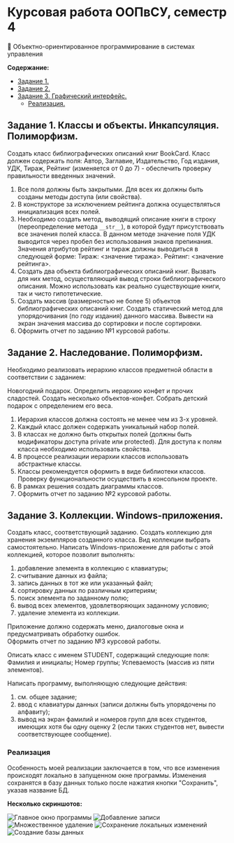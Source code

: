 # Курсовая работа ООПвСУ, семестр 4

🔑 Объектно-ориентированное программирование в системах управления

**Содержание:**
- [Задание 1.](#задание-1-классы-и-объекты-инкапсуляция-полиморфизм)
- [Задание 2.](#задание-2-наследование-полиморфизм)
- [Задание 3. Графический интерфейс.](#задание-3-коллекции-windows-приложения)
    - [Реализация.](#реализация)

## Задание 1. Классы и объекты. Инкапсуляция. Полиморфизм.

Создать класс библиографических описаний книг BookCard. Класс должен содержать поля: Автор, Заглавие, Издательство, 
Год издания, УДК, Тираж, Рейтинг (изменяется от 0 до 7) - обеспечить проверку правильности введенных значений.

1. Все поля должны быть закрытыми. Для всех их должны быть созданы методы доступа (или свойства). 
2. В конструкторе за исключением рейтинга должна осуществляться инициализация всех полей. 
3. Необходимо создать метод, выводящий описание книги в строку (переопределение метода `__str__`), в которой будут 
присутствовать все значения полей класса. В данном методе значение поля УДК выводится через пробел без использования 
знаков препинания. Значения атрибутов рейтинг и тираж должны выводиться в следующей форме: Тираж: <значение тиража>. 
Рейтинг: <значение рейтинга>.
4. Создать два объекта библиографических описаний книг. Вызвать для них метод, осуществляющий вывод строки 
библиографического описания. Можно использовать как реально существующие книги, так и чисто гипотетические.
5. Создать массив (размерностью не более 5) объектов библиографических описаний книг. Создать статический метод для 
упорядочивания (по году издания) данного массива. Вывести на экран значения массива до сортировки и после сортировки.
6. Оформить отчет по заданию №1 курсовой работы.

## Задание 2. Наследование. Полиморфизм.

Необходимо реализовать иерархию классов предметной области в соответствии с заданием:

Новогодний подарок. Определить иерархию конфет и прочих сладостей. Создать несколько объектов-конфет. Собрать детский 
подарок с определением его веса.

1. Иерархия классов должна состоять не менее чем из 3-х уровней. 
2. Каждый класс должен содержать уникальный набор полей. 
3. В классах не должно быть открытых полей (должны быть модификаторы доступа private или protected). Для доступа к 
полям класса необходимо использовать свойства.
4. В процессе реализации иерархии классов использовать абстрактные классы.
5. Классы рекомендуется оформить в виде библиотеки классов. Проверку функциональности осуществить в консольном проекте.
6. В рамках решения создать диаграммы классов.
7. Оформить отчет по заданию №2 курсовой работы.

## Задание 3. Коллекции. Windows-приложения.

Создать класс, соответствующий заданию. Создать коллекцию для хранения экземпляров созданного класса. Вид коллекции 
выбрать самостоятельно. Написать Windows-приложение для работы с этой коллекцией, которое позволит выполнять:

1. добавление элемента в коллекцию с клавиатуры;
2. считывание данных из файла;
3. запись данных в тот же или указанный файл;
4. сортировку данных по различным критериям;
5. поиск элемента по заданному полю;
6. вывод всех элементов, удовлетворяющих заданному условию;
7. удаление элемента из коллекции.

Приложение должно содержать меню, диалоговые окна и предусматривать обработку ошибок.  
Оформить отчет по заданию №3 курсовой работы.

Описать класс с именем STUDENT, содержащий следующие поля: Фамилия и инициалы; Номер группы; Успеваемость (массив из 
пяти элементов).

Написать программу, выполняющую следующие действия:

1. см. общее задание;
2. ввод с клавиатуры данных (записи должны быть упорядочены по алфавиту);
3. вывод на экран фамилий и номеров групп для всех студентов, имеющих хотя бы одну оценку 2 (если таких студентов нет, 
вывести соответствующее сообщение).

### Реализация

Особенность моей реализации заключается в том, что все изменения происходят локально в запущенном окне программы. Изменения сохранятся в базу данных только после нажатия кнопки "Сохранить", указав название БД.

**Несколько скриншотов:**

![Главное окно программы](img/image1.png)
![Добавление записи](img/image2.png)
![Множественное удаление](img/image3.png)
![Сохранение локальных изменений](img/image4.png)
![Создание базы данных](img/image5.png)

